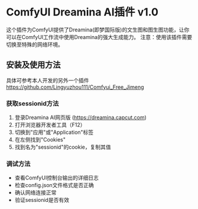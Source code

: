 # ComfyUI Dreamina AI插件 v1.0

这个插件为ComfyUI提供了Dreamina(即梦国际版)的文生图和图生图功能，让你可以在ComfyUI工作流中使用Dreamina的强大生成能力。
注意：使用该插件需要切换至特殊的网络环境。

## **安装及使用方法**
具体可参考本人开发的另外一个插件 https://github.com/Lingyuzhou111/Comfyui_Free_Jimeng

### 获取sessionid方法
1. 登录Dreamina AI网页版 (https://dreamina.capcut.com)
2. 打开浏览器开发者工具（F12）
3. 切换到"应用"或"Application"标签
4. 在左侧找到"Cookies"
5. 找到名为"sessionid"的cookie，复制其值

### 调试方法
- 查看ComfyUI控制台输出的详细日志
- 检查config.json文件格式是否正确
- 确认网络连接正常
- 验证sessionid是否有效

